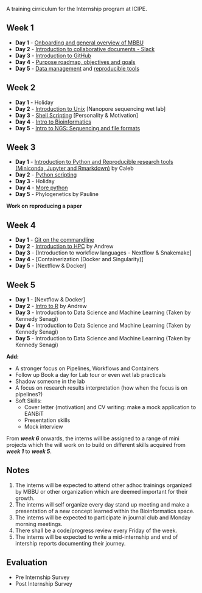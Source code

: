 A training cirriculum for the Internship program at ICIPE.

## Week 1
- **Day 1** - [Onboarding and general overview of MBBU](https://github.com/mbbu/Onboarding)
- **Day 2** - [Introduction to collaborative documents - Slack](https://slack.com/intl/en-ke/help/categories/360000049063)
- **Day 3** - [Introduction to GitHub](https://github.com/eanbit-rt/IntroductoryGit)
- **Day 4** - [Purpose roadmap, objectives and goals](https://mozilla.github.io/open-leadership-training-series/articles/opening-your-project/start-your-project-roadmap/)
- **Day 5** - [Data management](https://docs.google.com/presentation/d/18ldedgpdM9S1ve_Gw9JRRvXZmssZALXfapOAkvYjCU4/edit#slide=id.p1) and 
[reproducible tools](https://docs.google.com/presentation/d/1LmkXr3SALatzwHqJ3SaZne8Mkq-f2DW_lA5xvHpE7T8/edit#slide=id.g4d83735816_0_0)

## Week 2
- **Day 1** - Holiday
- **Day 2** - [Introduction to Unix](https://swcarpentry.github.io/shell-novice/) [Nanopore sequencing wet lab]
- **Day 3** - [Shell Scripting](https://github.com/mbbu/training-materials-and-resources/blob/main/Exercises/sh_scripting.md) [Personality & Motivation]
- **Day 4** - [Intro to Bioinformatics](https://docs.google.com/presentation/d/1K74KqskOQwuO5g7r65lqj5KTfB3ETeyuvMSiHS9I1bc/edit#slide=id.p)
- **Day 5** - [Intro to NGS: Sequencing and file formats](https://www.vula.uct.ac.za/access/content/group/85f4dc42-4fd6-43a0-bbd7-7be6b6729b1f/Module%205%3A%20Genomics/Session%201/Module5_Session1.pdf)


## Week 3
- **Day 1** - [Introduction to Python and Reproducible research tools (Miniconda, Jupyter and Rmarkdown)](https://github.com/kipkurui/Python4Bioinformatics) by Caleb
- **Day 2** - [Python scripting](https://github.com/mbbu/training-materials-and-resources/blob/main/Exercises/py_scripting.md)
- **Day 3** - Holiday
- **Day 4** - [More python](https://swcarpentry.github.io/python-novice-inflammation/)
- **Day 5** - Phylogenetics by Pauline

**Work on reproducing a paper**

## Week 4
- **Day 1** - [Git on the commandline](https://github.com/eanbit-rt/IntroductoryGit)
- **Day 2** - [Introduction to HPC](https://github.com/mbbu/HPC_Training) by Andrew
- **Day 3** - [Introduction to workflow languages - Nextflow & Snakemake]
- **Day 4** - [Containerization (Docker and Singularity)]
- **Day 5** - [Nextflow & Docker]

## Week 5
- **Day 1** - [Nextflow & Docker]
- **Day 2** - [Intro to R](https://datacarpentry.org/R-ecology-lesson/01-intro-to-r.html) by Andrew
- **Day 3** - Introduction to Data Science and Machine Learning (Taken by Kennedy Senagi)
- **Day 4** - Introduction to Data Science and Machine Learning (Taken by Kennedy Senagi)
- **Day 5** - Introduction to Data Science and Machine Learning (Taken by Kennedy Senagi)

**Add:**
- A stronger focus on Pipelines, Workflows and Containers
- Follow up Book a day for Lab tour or even wet lab practicals 
- Shadow someone in the lab
- A focus on research results interpretation (how when the focus is on pipelines?)
- Soft Skills:
    - Cover letter (motivation) and CV writing: make a mock application to EANBiT
    - Presentation skills
    - Mock interview 
    
From _**week 6**_ onwards, the interns will be assigned to a range of mini projects which the will work on to build 
on different skills acquired from _**week 1**_ to _**week 5**_.

## Notes
1. The interns will be expected to attend other adhoc trainings organized by MBBU or other organization which are deemed important for their growth.
2. The interns will self organize every day stand up meeting and make a presentation of a new concept learned within the Bioinformatics space.
3. The interns will be expected to participate in journal club  and Monday morning meetings.
4. There shall be a code/progress review every Friday of the week.
5. The interns will be expected to write a mid-internship and end of intership reports documenting their journey.

## Evaluation
- Pre Internship Survey
- Post Internship Survey

